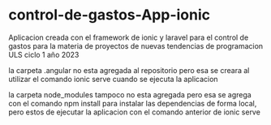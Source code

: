 # control-de-gastos-App-ionic
Aplicacion creada con el framework de ionic y laravel para el control de gastos para la materia de proyectos de nuevas tendencias de programacion ULS ciclo 1 año 2023

la carpeta .angular no esta agregada al repositorio pero esa se creara al utilizar el comando ionic serve cuando se ejecuta la aplicacion


la carpeta node_modules tampoco no esta agregada  pero esa se agrega con el comando npm install para instalar las dependencias de forma local, pero estos de ejecutar la aplicacion con el comando anterior de ionic serve
